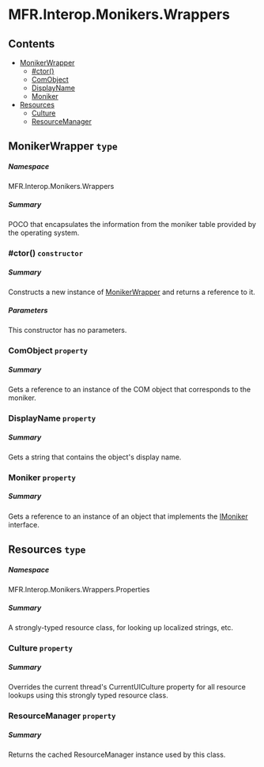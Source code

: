 <a name='assembly'></a>
# MFR.Interop.Monikers.Wrappers

## Contents

- [MonikerWrapper](#T-MFR-Objects-Interop-Monikers-Wrappers-MonikerWrapper 'MFR.Interop.Monikers.Wrappers.MonikerWrapper')
  - [#ctor()](#M-MFR-Objects-Interop-Monikers-Wrappers-MonikerWrapper-#ctor 'MFR.Interop.Monikers.Wrappers.MonikerWrapper.#ctor')
  - [ComObject](#P-MFR-Objects-Interop-Monikers-Wrappers-MonikerWrapper-ComObject 'MFR.Interop.Monikers.Wrappers.MonikerWrapper.ComObject')
  - [DisplayName](#P-MFR-Objects-Interop-Monikers-Wrappers-MonikerWrapper-DisplayName 'MFR.Interop.Monikers.Wrappers.MonikerWrapper.DisplayName')
  - [Moniker](#P-MFR-Objects-Interop-Monikers-Wrappers-MonikerWrapper-Moniker 'MFR.Interop.Monikers.Wrappers.MonikerWrapper.Moniker')
- [Resources](#T-MFR-Objects-Interop-Monikers-Wrappers-Properties-Resources 'MFR.Interop.Monikers.Wrappers.Properties.Resources')
  - [Culture](#P-MFR-Objects-Interop-Monikers-Wrappers-Properties-Resources-Culture 'MFR.Interop.Monikers.Wrappers.Properties.Resources.Culture')
  - [ResourceManager](#P-MFR-Objects-Interop-Monikers-Wrappers-Properties-Resources-ResourceManager 'MFR.Interop.Monikers.Wrappers.Properties.Resources.ResourceManager')

<a name='T-MFR-Objects-Interop-Monikers-Wrappers-MonikerWrapper'></a>
## MonikerWrapper `type`

##### Namespace

MFR.Interop.Monikers.Wrappers

##### Summary

POCO that encapsulates the information from the moniker table provided
by the operating system.

<a name='M-MFR-Objects-Interop-Monikers-Wrappers-MonikerWrapper-#ctor'></a>
### #ctor() `constructor`

##### Summary

Constructs a new instance of
[MonikerWrapper](#T-MFR-Objects-Interop-Monikers-Wrappers-MonikerWrapper 'MFR.Interop.Monikers.Wrappers.MonikerWrapper')
and returns a
reference to it.

##### Parameters

This constructor has no parameters.

<a name='P-MFR-Objects-Interop-Monikers-Wrappers-MonikerWrapper-ComObject'></a>
### ComObject `property`

##### Summary

Gets a reference to an instance of the COM object that corresponds
to the moniker.

<a name='P-MFR-Objects-Interop-Monikers-Wrappers-MonikerWrapper-DisplayName'></a>
### DisplayName `property`

##### Summary

Gets a string that contains the object's display name.

<a name='P-MFR-Objects-Interop-Monikers-Wrappers-MonikerWrapper-Moniker'></a>
### Moniker `property`

##### Summary

Gets a reference to an instance of an object that implements the
[IMoniker](http://msdn.microsoft.com/query/dev14.query?appId=Dev14IDEF1&l=EN-US&k=k:System.Runtime.InteropServices.ComTypes.IMoniker 'System.Runtime.InteropServices.ComTypes.IMoniker') interface.

<a name='T-MFR-Objects-Interop-Monikers-Wrappers-Properties-Resources'></a>
## Resources `type`

##### Namespace

MFR.Interop.Monikers.Wrappers.Properties

##### Summary

A strongly-typed resource class, for looking up localized strings, etc.

<a name='P-MFR-Objects-Interop-Monikers-Wrappers-Properties-Resources-Culture'></a>
### Culture `property`

##### Summary

Overrides the current thread's CurrentUICulture property for all
  resource lookups using this strongly typed resource class.

<a name='P-MFR-Objects-Interop-Monikers-Wrappers-Properties-Resources-ResourceManager'></a>
### ResourceManager `property`

##### Summary

Returns the cached ResourceManager instance used by this class.
